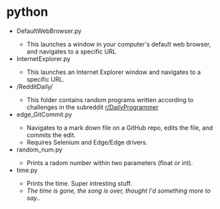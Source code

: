# python

<ul>
  <li>DefaultWebBrowser.py</li>
    <ul><li>This launches a window in your computer's default web browser, and navigates to a specific URL</li></ul>
  <li>InternetExplorer.py</li>
    <ul><li>This launches an Internet Explorer window and navigates to a specific URL.</li></ul>
  <li>/RedditDaily/</li>
    <ul><li>This folder contains random programs written according to challenges in the subreddit <a href="https://www.reddit.com/r/dailyprogrammer/">r/DailyProgrammer</a></li></ul>
  <li>edge_GitCommit.py</li>
    <ul>
      <li>Navigates to a mark down file on a GitHub repo, edits the file, and commits the edit.</li>
      <li>Requires Selenium and Edge/Edge drivers.</li>
  </ul>
 <li>random_num.py</li>
    <ul>
      <li>Prints a radom number within two parameters (float or int).</li>
  </ul> 
  <li>time.py</li>
    <ul>
      <li>Prints the time. Super intresting stuff.</li>
      <li><i>The time is gone, the song is over, thought I'd something more to say..</i></li>
  </ul>
</ul>
